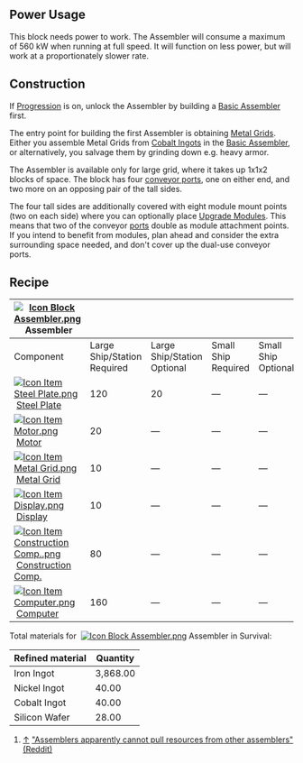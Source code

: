 ## Power Usage

This block needs power to work. The Assembler will consume a maximum of 560 kW when running at full speed. It will function on less power, but will work at a proportionately slower rate.

## Construction

If [Progression](https://spaceengineers.wiki.gg/wiki/Progression "Progression") is on, unlock the Assembler by building a [Basic Assembler](https://spaceengineers.wiki.gg/wiki/Basic_Assembler "Basic Assembler") first.

The entry point for building the first Assembler is obtaining [Metal Grids](https://spaceengineers.wiki.gg/wiki/Metal_Grid "Metal Grid"). Either you assemble Metal Grids from [Cobalt Ingots](https://spaceengineers.wiki.gg/wiki/Cobalt_Ingot "Cobalt Ingot") in the [Basic Assembler](https://spaceengineers.wiki.gg/wiki/Basic_Assembler "Basic Assembler"), or alternatively, you salvage them by grinding down e.g. heavy armor.

The Assembler is available only for large grid, where it takes up 1x1x2 blocks of space. The block has four [conveyor ports](https://spaceengineers.wiki.gg/wiki/Conveyor_system "Conveyor system"), one on either end, and two more on an opposing pair of the tall sides.

The four tall sides are additionally covered with eight module mount points (two on each side) where you can optionally place [Upgrade Modules](https://spaceengineers.wiki.gg/wiki/Upgrade_Modules "Upgrade Modules"). This means that two of the conveyor [ports](https://spaceengineers.wiki.gg/wiki/Port "Port") double as module attachment points. If you intend to benefit from modules, plan ahead and consider the extra surrounding space needed, and don't cover up the dual-use conveyor ports.

## Recipe

| [![Icon Block Assembler.png](https://spaceengineers.wiki.gg/images/thumb/Icon_Block_Assembler.png/21px-Icon_Block_Assembler.png?ceefab)](https://spaceengineers.wiki.gg/wiki/Assembler "Assembler") Assembler |     |     |     |     |
| --- | --- | --- | --- | --- |
| Component | Large Ship/Station  <br>Required | Large Ship/Station  <br>Optional | Small Ship  <br>Required | Small Ship  <br>Optional |
| [![Icon Item Steel Plate.png](https://spaceengineers.wiki.gg/images/thumb/Icon_Item_Steel_Plate.png/21px-Icon_Item_Steel_Plate.png?437e3a)](https://spaceengineers.wiki.gg/wiki/Steel_Plate "Steel Plate") [Steel Plate](https://spaceengineers.wiki.gg/wiki/Steel_Plate "Steel Plate") | 120 | 20  | —   | —   |
| [![Icon Item Motor.png](https://spaceengineers.wiki.gg/images/thumb/Icon_Item_Motor.png/21px-Icon_Item_Motor.png?4a2f3f)](https://spaceengineers.wiki.gg/wiki/Motor "Motor") [Motor](https://spaceengineers.wiki.gg/wiki/Motor "Motor") | 20  | —   | —   | —   |
| [![Icon Item Metal Grid.png](https://spaceengineers.wiki.gg/images/thumb/Icon_Item_Metal_Grid.png/21px-Icon_Item_Metal_Grid.png?c674cf)](https://spaceengineers.wiki.gg/wiki/Metal_Grid "Metal Grid") [Metal Grid](https://spaceengineers.wiki.gg/wiki/Metal_Grid "Metal Grid") | 10  | —   | —   | —   |
| [![Icon Item Display.png](https://spaceengineers.wiki.gg/images/thumb/Icon_Item_Display.png/21px-Icon_Item_Display.png?a444bc)](https://spaceengineers.wiki.gg/wiki/Display "Display") [Display](https://spaceengineers.wiki.gg/wiki/Display "Display") | 10  | —   | —   | —   |
| [![Icon Item Construction Comp..png](https://spaceengineers.wiki.gg/images/thumb/Icon_Item_Construction_Comp..png/21px-Icon_Item_Construction_Comp..png?cdc26f)](https://spaceengineers.wiki.gg/wiki/Construction_Comp. "Construction Comp.") [Construction Comp.](https://spaceengineers.wiki.gg/wiki/Construction_Comp. "Construction Comp.") | 80  | —   | —   | —   |
| [![Icon Item Computer.png](https://spaceengineers.wiki.gg/images/thumb/Icon_Item_Computer.png/21px-Icon_Item_Computer.png?65c1a4)](https://spaceengineers.wiki.gg/wiki/Computer "Computer") [Computer](https://spaceengineers.wiki.gg/wiki/Computer "Computer") | 160 | —   | —   | —   |

Total materials for  [![Icon Block Assembler.png](https://spaceengineers.wiki.gg/images/thumb/Icon_Block_Assembler.png/21px-Icon_Block_Assembler.png?ceefab)](https://spaceengineers.wiki.gg/wiki/Assembler "Assembler") Assembler in Survival:

| Refined material | Quantity |
| --- | --- |
| Iron Ingot | 3,868.00 |
| Nickel Ingot | 40.00 |
| Cobalt Ingot | 40.00 |
| Silicon Wafer | 28.00 |

1.  [↑](#cite_ref-1 "Jump up") ["Assemblers apparently cannot pull resources from other assemblers" (Reddit)](https://www.reddit.com/r/spaceengineers/comments/px7qr3/so_my_assemblers_arent_pulling_materials_from_the/)